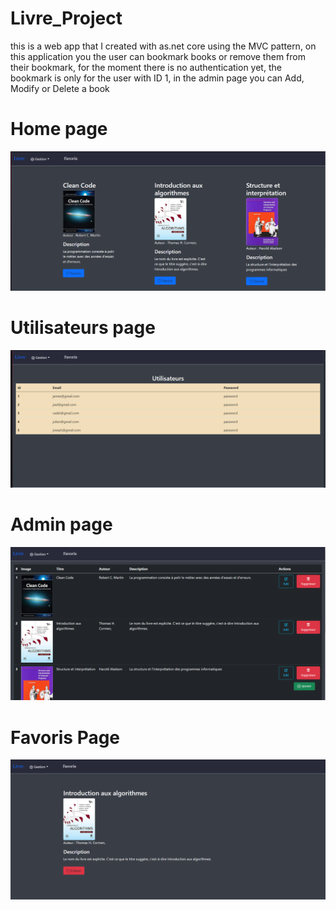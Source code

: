 # Livre_Project

this is a web app that I created with as.net core using the MVC pattern, on this application you the user can bookmark books or remove them from their bookmark, for the moment there is no authentication yet, the bookmark is only for the user with ID 1, in the admin page you can Add, Modify or Delete a book


# Home page
<img src="/images/home.png">

# Utilisateurs page
<img src="/images/utilisateurs.png">

# Admin page 
<img src="/images/admin.png">

# Favoris Page
<img src="/images/favoris.png">





